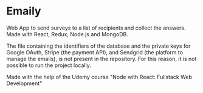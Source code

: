 # Emaily

Web App to send surveys to a list of recipients and collect the answers. Made with React, Redux, Node.js and MongoDB.

The file containing the identifiers of the database and the private keys for Google OAuth, Stripe (the payment API), and Sendgrid (the platform to manage the emails), is not present in the repository. For this reason, it is not possible to run the project locally.

Made with the help of the Udemy course "Node with React: Fullstack Web Development"
